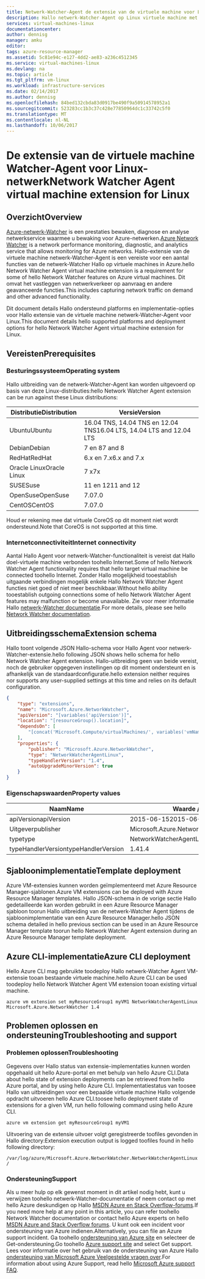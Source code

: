 ```yaml
---
title: Netwerk-Watcher-Agent de extensie van de virtuele machine voor Linux aaaAzure | Microsoft Docs
description: Hallo netwerk-Watcher-Agent op Linux virtuele machine met de extensie van een virtuele machine implementeren.
services: virtual-machines-linux
documentationcenter: 
author: dennisg
manager: amku
editor: 
tags: azure-resource-manager
ms.assetid: 5c81e94c-e127-4dd2-ae83-a236c4512345
ms.service: virtual-machines-linux
ms.devlang: na
ms.topic: article
ms.tgt_pltfrm: vm-linux
ms.workload: infrastructure-services
ms.date: 02/14/2017
ms.author: dennisg
ms.openlocfilehash: 84bed132cbda83d0917be490f9a50914578952a1
ms.sourcegitcommit: 523283cc1b3c37c428e77850964dc1c33742c5f0
ms.translationtype: MT
ms.contentlocale: nl-NL
ms.lasthandoff: 10/06/2017
---
```

# <a name="network-watcher-agent-virtual-machine-extension-for-linux"></a><span data-ttu-id="896f0-103">De extensie van de virtuele machine Watcher-Agent voor Linux-netwerk</span><span class="sxs-lookup"><span data-stu-id="896f0-103">Network Watcher Agent virtual machine extension for Linux</span></span>

## <a name="overview"></a><span data-ttu-id="896f0-104">Overzicht</span><span class="sxs-lookup"><span data-stu-id="896f0-104">Overview</span></span>

<span data-ttu-id="896f0-105">[Azure-netwerk-Watcher](https://review.docs.microsoft.com/en-us/azure/network-watcher/) is een prestaties bewaken, diagnose en analyse netwerkservice waarmee u bewaking voor Azure-netwerken.</span><span class="sxs-lookup"><span data-stu-id="896f0-105">[Azure Network Watcher](https://review.docs.microsoft.com/en-us/azure/network-watcher/) is a network performance monitoring, diagnostic, and analytics service that allows monitoring for Azure networks.</span></span> <span data-ttu-id="896f0-106">Hallo-extensie van de virtuele machine netwerk-Watcher-Agent is een vereiste voor een aantal functies van de netwerk-Watcher Hallo op virtuele machines in Azure.</span><span class="sxs-lookup"><span data-stu-id="896f0-106">hello Network Watcher Agent virtual machine extension is a requirement for some of hello Network Watcher features on Azure virtual machines.</span></span> <span data-ttu-id="896f0-107">Dit omvat het vastleggen van netwerkverkeer op aanvraag en andere geavanceerde functies.</span><span class="sxs-lookup"><span data-stu-id="896f0-107">This includes capturing network traffic on demand and other advanced functionality.</span></span>

<span data-ttu-id="896f0-108">Dit document details Hallo ondersteund platforms en implementatie-opties voor Hallo extensie van de virtuele machine netwerk-Watcher-Agent voor Linux.</span><span class="sxs-lookup"><span data-stu-id="896f0-108">This document details hello supported platforms and deployment options for hello Network Watcher Agent virtual machine extension for Linux.</span></span>

## <a name="prerequisites"></a><span data-ttu-id="896f0-109">Vereisten</span><span class="sxs-lookup"><span data-stu-id="896f0-109">Prerequisites</span></span>

### <a name="operating-system"></a><span data-ttu-id="896f0-110">Besturingssysteem</span><span class="sxs-lookup"><span data-stu-id="896f0-110">Operating system</span></span>

<span data-ttu-id="896f0-111">Hallo uitbreiding van de netwerk-Watcher-Agent kan worden uitgevoerd op basis van deze Linux-distributies:</span><span class="sxs-lookup"><span data-stu-id="896f0-111">hello Network Watcher Agent extension can be run against these Linux distributions:</span></span>

| <span data-ttu-id="896f0-112">Distributie</span><span class="sxs-lookup"><span data-stu-id="896f0-112">Distribution</span></span> | <span data-ttu-id="896f0-113">Versie</span><span class="sxs-lookup"><span data-stu-id="896f0-113">Version</span></span> |
|---|---|
| <span data-ttu-id="896f0-114">Ubuntu</span><span class="sxs-lookup"><span data-stu-id="896f0-114">Ubuntu</span></span> | <span data-ttu-id="896f0-115">16.04 TNS, 14.04 TNS en 12.04 TNS</span><span class="sxs-lookup"><span data-stu-id="896f0-115">16.04 LTS, 14.04 LTS and 12.04 LTS</span></span> |
| <span data-ttu-id="896f0-116">Debian</span><span class="sxs-lookup"><span data-stu-id="896f0-116">Debian</span></span> | <span data-ttu-id="896f0-117">7 en 8</span><span class="sxs-lookup"><span data-stu-id="896f0-117">7 and 8</span></span> |
| <span data-ttu-id="896f0-118">RedHat</span><span class="sxs-lookup"><span data-stu-id="896f0-118">RedHat</span></span> | <span data-ttu-id="896f0-119">6.x en 7.x</span><span class="sxs-lookup"><span data-stu-id="896f0-119">6.x and 7.x</span></span> |
| <span data-ttu-id="896f0-120">Oracle Linux</span><span class="sxs-lookup"><span data-stu-id="896f0-120">Oracle Linux</span></span> | <span data-ttu-id="896f0-121">7 x</span><span class="sxs-lookup"><span data-stu-id="896f0-121">7x</span></span> |
| <span data-ttu-id="896f0-122">SUSE</span><span class="sxs-lookup"><span data-stu-id="896f0-122">Suse</span></span> | <span data-ttu-id="896f0-123">11 en 12</span><span class="sxs-lookup"><span data-stu-id="896f0-123">11 and 12</span></span> |
| <span data-ttu-id="896f0-124">OpenSuse</span><span class="sxs-lookup"><span data-stu-id="896f0-124">OpenSuse</span></span> | <span data-ttu-id="896f0-125">7.0</span><span class="sxs-lookup"><span data-stu-id="896f0-125">7.0</span></span> |
| <span data-ttu-id="896f0-126">CentOS</span><span class="sxs-lookup"><span data-stu-id="896f0-126">CentOS</span></span> | <span data-ttu-id="896f0-127">7.0</span><span class="sxs-lookup"><span data-stu-id="896f0-127">7.0</span></span> |

<span data-ttu-id="896f0-128">Houd er rekening mee dat virtuele CoreOS op dit moment niet wordt ondersteund.</span><span class="sxs-lookup"><span data-stu-id="896f0-128">Note that CoreOS is not supported at this time.</span></span>

### <a name="internet-connectivity"></a><span data-ttu-id="896f0-129">Internetconnectiviteit</span><span class="sxs-lookup"><span data-stu-id="896f0-129">Internet connectivity</span></span>

<span data-ttu-id="896f0-130">Aantal Hallo Agent voor netwerk-Watcher-functionaliteit is vereist dat Hallo doel-virtuele machine verbonden toohello Internet.</span><span class="sxs-lookup"><span data-stu-id="896f0-130">Some of hello Network Watcher Agent functionality requires that hello target virtual machine be connected toohello Internet.</span></span> <span data-ttu-id="896f0-131">Zonder Hallo mogelijkheid tooestablish uitgaande verbindingen mogelijk enkele Hallo Network Watcher Agent functies niet goed of niet meer beschikbaar.</span><span class="sxs-lookup"><span data-stu-id="896f0-131">Without hello ability tooestablish outgoing connections some of hello Network Watcher Agent features may malfunction or become unavailable.</span></span> <span data-ttu-id="896f0-132">Zie voor meer informatie Hallo [netwerk-Watcher documentatie](https://review.docs.microsoft.com/en-us/azure/network-watcher/).</span><span class="sxs-lookup"><span data-stu-id="896f0-132">For more details, please see hello [Network Watcher documentation](https://review.docs.microsoft.com/en-us/azure/network-watcher/).</span></span>

## <a name="extension-schema"></a><span data-ttu-id="896f0-133">Uitbreidingsschema</span><span class="sxs-lookup"><span data-stu-id="896f0-133">Extension schema</span></span>

<span data-ttu-id="896f0-134">Hallo toont volgende JSON Hallo-schema voor Hallo Agent voor netwerk-Watcher-extensie.</span><span class="sxs-lookup"><span data-stu-id="896f0-134">hello following JSON shows hello schema for hello Network Watcher Agent extension.</span></span> <span data-ttu-id="896f0-135">Hallo-uitbreiding geen van beide vereist, noch de gebruiker opgegeven instellingen op dit moment ondersteunt en is afhankelijk van de standaardconfiguratie.</span><span class="sxs-lookup"><span data-stu-id="896f0-135">hello extension neither requires nor supports any user-supplied settings at this time and relies on its default configuration.</span></span>

```json
{
    "type": "extensions",
    "name": "Microsoft.Azure.NetworkWatcher",
    "apiVersion": "[variables('apiVersion')]",
    "location": "[resourceGroup().location]",
    "dependsOn": [
        "[concat('Microsoft.Compute/virtualMachines/', variables('vmName'))]"
    ],
    "properties": {
        "publisher": "Microsoft.Azure.NetworkWatcher",
        "type": "NetworkWatcherAgentLinux",
        "typeHandlerVersion": "1.4",
        "autoUpgradeMinorVersion": true
    }
}
```

### <a name="property-values"></a><span data-ttu-id="896f0-136">Eigenschapswaarden</span><span class="sxs-lookup"><span data-stu-id="896f0-136">Property values</span></span>

| <span data-ttu-id="896f0-137">Naam</span><span class="sxs-lookup"><span data-stu-id="896f0-137">Name</span></span> | <span data-ttu-id="896f0-138">Waarde / voorbeeld</span><span class="sxs-lookup"><span data-stu-id="896f0-138">Value / Example</span></span> |
| ---- | ---- |
| <span data-ttu-id="896f0-139">apiVersion</span><span class="sxs-lookup"><span data-stu-id="896f0-139">apiVersion</span></span> | <span data-ttu-id="896f0-140">2015-06-15</span><span class="sxs-lookup"><span data-stu-id="896f0-140">2015-06-15</span></span> |
| <span data-ttu-id="896f0-141">Uitgever</span><span class="sxs-lookup"><span data-stu-id="896f0-141">publisher</span></span> | <span data-ttu-id="896f0-142">Microsoft.Azure.NetworkWatcher</span><span class="sxs-lookup"><span data-stu-id="896f0-142">Microsoft.Azure.NetworkWatcher</span></span> |
| <span data-ttu-id="896f0-143">type</span><span class="sxs-lookup"><span data-stu-id="896f0-143">type</span></span> | <span data-ttu-id="896f0-144">NetworkWatcherAgentLinux</span><span class="sxs-lookup"><span data-stu-id="896f0-144">NetworkWatcherAgentLinux</span></span> |
| <span data-ttu-id="896f0-145">typeHandlerVersion</span><span class="sxs-lookup"><span data-stu-id="896f0-145">typeHandlerVersion</span></span> | <span data-ttu-id="896f0-146">1.4</span><span class="sxs-lookup"><span data-stu-id="896f0-146">1.4</span></span> |

## <a name="template-deployment"></a><span data-ttu-id="896f0-147">Sjabloonimplementatie</span><span class="sxs-lookup"><span data-stu-id="896f0-147">Template deployment</span></span>

<span data-ttu-id="896f0-148">Azure VM-extensies kunnen worden geïmplementeerd met Azure Resource Manager-sjablonen.</span><span class="sxs-lookup"><span data-stu-id="896f0-148">Azure VM extensions can be deployed with Azure Resource Manager templates.</span></span> <span data-ttu-id="896f0-149">Hallo JSON-schema in de vorige sectie Hallo gedetailleerde kan worden gebruikt in een Azure Resource Manager sjabloon toorun Hallo uitbreiding van de netwerk-Watcher Agent tijdens de sjabloonimplementatie van een Azure Resource Manager.</span><span class="sxs-lookup"><span data-stu-id="896f0-149">hello JSON schema detailed in hello previous section can be used in an Azure Resource Manager template toorun hello Network Watcher Agent extension during an Azure Resource Manager template deployment.</span></span>

## <a name="azure-cli-deployment"></a><span data-ttu-id="896f0-150">Azure CLI-implementatie</span><span class="sxs-lookup"><span data-stu-id="896f0-150">Azure CLI deployment</span></span>

<span data-ttu-id="896f0-151">Hello Azure CLI mag gebruikte toodeploy Hallo netwerk-Watcher Agent VM-extensie tooan bestaande virtuele machine.</span><span class="sxs-lookup"><span data-stu-id="896f0-151">hello Azure CLI can be used toodeploy hello Network Watcher Agent VM extension tooan existing virtual machine.</span></span>

```azurecli
azure vm extension set myResourceGroup1 myVM1 NetworkWatcherAgentLinux Microsoft.Azure.NetworkWatcher 1.4
```

## <a name="troubleshooting-and-support"></a><span data-ttu-id="896f0-152">Problemen oplossen en ondersteuning</span><span class="sxs-lookup"><span data-stu-id="896f0-152">Troubleshooting and support</span></span>

### <a name="troubleshooting"></a><span data-ttu-id="896f0-153">Problemen oplossen</span><span class="sxs-lookup"><span data-stu-id="896f0-153">Troubleshooting</span></span>

<span data-ttu-id="896f0-154">Gegevens over Hallo status van extensie-implementaties kunnen worden opgehaald uit hello Azure-portal en met behulp van hello Azure CLI.</span><span class="sxs-lookup"><span data-stu-id="896f0-154">Data about hello state of extension deployments can be retrieved from hello Azure portal, and by using hello Azure CLI.</span></span> <span data-ttu-id="896f0-155">Implementatiestatus van toosee Hallo van uitbreidingen voor een bepaalde virtuele machine Hallo volgende opdracht uitvoeren hello Azure CLI.</span><span class="sxs-lookup"><span data-stu-id="896f0-155">toosee hello deployment state of extensions for a given VM, run hello following command using hello Azure CLI.</span></span>

```azurecli
azure vm extension get myResourceGroup1 myVM1
```

<span data-ttu-id="896f0-156">Uitvoering van de extensie uitvoer volgt geregistreerde toofiles gevonden in Hallo directory:</span><span class="sxs-lookup"><span data-stu-id="896f0-156">Extension execution output is logged toofiles found in hello following directory:</span></span>

`
/var/log/azure/Microsoft.Azure.NetworkWatcher.NetworkWatcherAgentLinux/
`

### <a name="support"></a><span data-ttu-id="896f0-157">Ondersteuning</span><span class="sxs-lookup"><span data-stu-id="896f0-157">Support</span></span>

<span data-ttu-id="896f0-158">Als u meer hulp op elk gewenst moment in dit artikel nodig hebt, kunt u verwijzen toohello netwerk-Watcher-documentatie of neem contact op met hello Azure deskundigen op Hallo [MSDN Azure en Stack Overflow-forums](https://azure.microsoft.com/en-us/support/forums/).</span><span class="sxs-lookup"><span data-stu-id="896f0-158">If you need more help at any point in this article, you can refer toohello Network Watcher documentation or contact hello Azure experts on hello [MSDN Azure and Stack Overflow forums](https://azure.microsoft.com/en-us/support/forums/).</span></span> <span data-ttu-id="896f0-159">U kunt ook een incident voor ondersteuning van Azure indienen.</span><span class="sxs-lookup"><span data-stu-id="896f0-159">Alternatively, you can file an Azure support incident.</span></span> <span data-ttu-id="896f0-160">Ga toohello [ondersteuning van Azure site](https://azure.microsoft.com/en-us/support/options/) en selecteer de Get-ondersteuning.</span><span class="sxs-lookup"><span data-stu-id="896f0-160">Go toohello [Azure support site](https://azure.microsoft.com/en-us/support/options/) and select Get support.</span></span> <span data-ttu-id="896f0-161">Lees voor informatie over het gebruik van de ondersteuning van Azure Hallo [ondersteuning van Microsoft Azure Veelgestelde vragen over](https://azure.microsoft.com/en-us/support/faq/).</span><span class="sxs-lookup"><span data-stu-id="896f0-161">For information about using Azure Support, read hello [Microsoft Azure support FAQ](https://azure.microsoft.com/en-us/support/faq/).</span></span>
